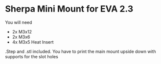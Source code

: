 # Sherpa Mini Mount for EVA 2.3
You will need

* 2x M3x12
* 2x M3x6
* 4x M3x5 Heat Insert

.Step and .stl included. You have to print the main mount upside down with supports for the slot holes
